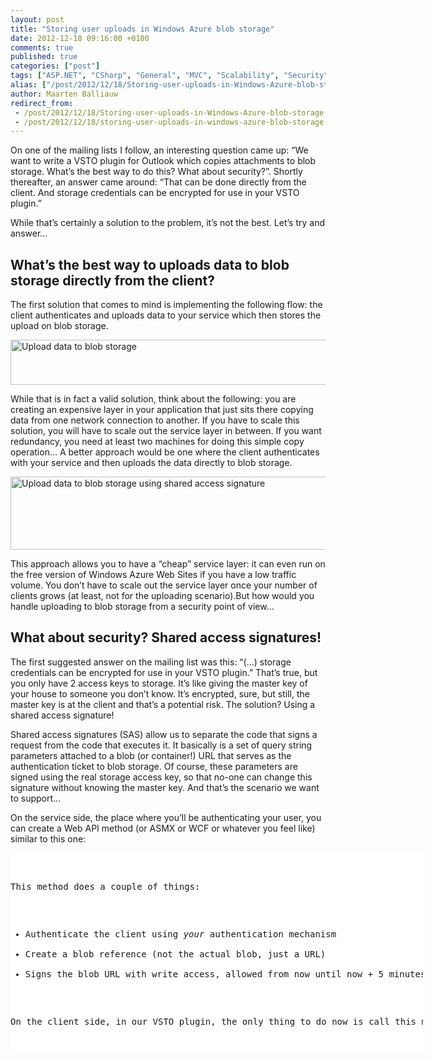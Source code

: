 ```yaml
---
layout: post
title: "Storing user uploads in Windows Azure blob storage"
date: 2012-12-18 09:16:00 +0100
comments: true
published: true
categories: ["post"]
tags: ["ASP.NET", "CSharp", "General", "MVC", "Scalability", "Security", "WebAPI", "Webfarm", "Azure"]
alias: ["/post/2012/12/18/Storing-user-uploads-in-Windows-Azure-blob-storage.aspx", "/post/2012/12/18/storing-user-uploads-in-windows-azure-blob-storage.aspx"]
author: Maarten Balliauw
redirect_from:
 - /post/2012/12/18/Storing-user-uploads-in-Windows-Azure-blob-storage.aspx.html
 - /post/2012/12/18/storing-user-uploads-in-windows-azure-blob-storage.aspx.html
---
```

<p>On one of the mailing lists I follow, an interesting question came up: &ldquo;We want to write a VSTO plugin for Outlook which copies attachments to blob storage. What&rsquo;s the best way to do this? What about security?&rdquo;. Shortly thereafter, an answer came around: &ldquo;That can be done directly from the client. And storage credentials can be encrypted for use in your VSTO plugin.&rdquo;</p>
<p>While that&rsquo;s certainly a solution to the problem, it&rsquo;s not the best. Let&rsquo;s try and answer&hellip;</p>
<h2>What&rsquo;s the best way to uploads data to blob storage directly from the client?</h2>
<p>The first solution that comes to mind is implementing the following flow: the client authenticates and uploads data to your service which then stores the upload on blob storage.</p>
<p><a href="/images/image_231.png"><img style="background-image: none; float: none; padding-top: 0px; padding-left: 0px; margin-left: auto; display: block; padding-right: 0px; margin-right: auto; border: 0px;" title="Upload data to blob storage" src="/images/image_thumb_195.png" border="0" alt="Upload data to blob storage" width="541" height="72" /></a></p>
<p>While that is in fact a valid solution, think about the following: you are creating an expensive layer in your application that just sits there copying data from one network connection to another. If you have to scale this solution, you will have to scale out the service layer in between. If you want redundancy, you need at least two machines for doing this simple copy operation&hellip; A better approach would be one where the client authenticates with your service and then uploads the data directly to blob storage.</p>
<p><a href="/images/image_232.png"><img style="background-image: none; float: none; padding-top: 0px; padding-left: 0px; margin-left: auto; display: block; padding-right: 0px; margin-right: auto; border: 0px;" title="Upload data to blob storage using shared access signature" src="/images/image_thumb_196.png" border="0" alt="Upload data to blob storage using shared access signature" width="541" height="117" /></a></p>
<p>This approach allows you to have a &ldquo;cheap&rdquo; service layer: it can even run on the free version of Windows Azure Web Sites if you have a low traffic volume. You don&rsquo;t have to scale out the service layer once your number of clients grows (at least, not for the uploading scenario).But how would you handle uploading to blob storage from a security point of view&hellip;</p>
<h2>What about security? Shared access signatures!</h2>
<p>The first suggested answer on the mailing list was this: &ldquo;(&hellip;) storage credentials can be encrypted for use in your VSTO plugin.&rdquo; That&rsquo;s true, but you only have 2 access keys to storage. It&rsquo;s like giving the master key of your house to someone you don&rsquo;t know. It&rsquo;s encrypted, sure, but still, the master key is at the client and that&rsquo;s a potential risk. The solution? Using a shared access signature!</p>
<p>Shared access signatures (SAS) allow us to separate the code that signs a request from the code that executes it. It basically is a set of query string parameters attached to a blob (or container!) URL that serves as the authentication ticket to blob storage. Of course, these parameters are signed using the real storage access key, so that no-one can change this signature without knowing the master key. And that&rsquo;s the scenario we want to support&hellip;</p>
<p>On the service side, the place where you&rsquo;ll be authenticating your user, you can create a Web API method (or ASMX or WCF or whatever you feel like) similar to this one:</p>
<div id="scid:9D7513F9-C04C-4721-824A-2B34F0212519:3cc4c965-7c0f-422d-b93d-f49174a45e25" class="wlWriterEditableSmartContent" style="float: none; margin: 0px; display: inline; padding: 0px;">
<pre style="width: 660px; height: 319px; background-color: white; overflow: auto;"><div><!--

Code highlighting produced by Actipro CodeHighlighter (freeware)
http://www.CodeHighlighter.com/

--><span style="color: #0000ff;">public</span><span style="color: #000000;"> </span><span style="color: #0000ff;">class</span><span style="color: #000000;"> UploadController
    : ApiController
{
    [Authorize]
    </span><span style="color: #0000ff;">public</span><span style="color: #000000;"> </span><span style="color: #0000ff;">string</span><span style="color: #000000;"> Put(</span><span style="color: #0000ff;">string</span><span style="color: #000000;"> fileName)
    {
        var account </span><span style="color: #000000;">=</span><span style="color: #000000;"> CloudStorageAccount.DevelopmentStorageAccount;
        var blobClient </span><span style="color: #000000;">=</span><span style="color: #000000;"> account.CreateCloudBlobClient();
        var blobContainer </span><span style="color: #000000;">=</span><span style="color: #000000;"> blobClient.GetContainerReference(</span><span style="color: #800000;">"</span><span style="color: #800000;">uploads</span><span style="color: #800000;">"</span><span style="color: #000000;">);
        blobContainer.CreateIfNotExists();

        var blob </span><span style="color: #000000;">=</span><span style="color: #000000;"> blobContainer.GetBlockBlobReference(</span><span style="color: #800000;">"</span><span style="color: #800000;">customer1-</span><span style="color: #800000;">"</span><span style="color: #000000;"> </span><span style="color: #000000;">+</span><span style="color: #000000;"> fileName);

        var uriBuilder </span><span style="color: #000000;">=</span><span style="color: #000000;"> </span><span style="color: #0000ff;">new</span><span style="color: #000000;"> UriBuilder(blob.Uri);
        uriBuilder.Query </span><span style="color: #000000;">=</span><span style="color: #000000;"> blob.GetSharedAccessSignature(</span><span style="color: #0000ff;">new</span><span style="color: #000000;"> SharedAccessBlobPolicy
            {
                Permissions </span><span style="color: #000000;">=</span><span style="color: #000000;"> SharedAccessBlobPermissions.Write,
                SharedAccessStartTime </span><span style="color: #000000;">=</span><span style="color: #000000;"> DateTime.UtcNow,
                SharedAccessExpiryTime </span><span style="color: #000000;">=</span><span style="color: #000000;"> DateTime.UtcNow.AddMinutes(</span><span style="color: #800080;">5</span><span style="color: #000000;">)
            }).Substring(</span><span style="color: #800080;">1</span><span style="color: #000000;">);

        </span><span style="color: #0000ff;">return</span><span style="color: #000000;"> uriBuilder.ToString();
    }
}</span></div></pre>
<!-- Code inserted with Steve Dunn's Windows Live Writer Code Formatter Plugin.  http://dunnhq.com --></div>
<p>This method does a couple of things:</p>
<ul>
<li>Authenticate the client using <em>your </em>authentication mechanism</li>
<li>Create a blob reference (not the actual blob, just a URL)</li>
<li>Signs the blob URL with write access, allowed from now until now + 5 minutes. That should give the client 5 minutes to start the upload.</li>
</ul>
<p>On the client side, in our VSTO plugin, the only thing to do now is call this method with a filename. The web service will create a shared access signature to a non-existing blob and returns that to the client. The VSTO plugin can then use this signed blob URL to perform the upload:</p>
<div id="scid:9D7513F9-C04C-4721-824A-2B34F0212519:60b26e6d-6d54-4956-9127-799b44781c28" class="wlWriterEditableSmartContent" style="float: none; margin: 0px; display: inline; padding: 0px;">
<pre style="width: 660px; height: 166px; background-color: white; overflow: auto;"><div><!--

Code highlighting produced by Actipro CodeHighlighter (freeware)
http://www.CodeHighlighter.com/

--><span style="color: #000000;">Uri url </span><span style="color: #000000;">=</span><span style="color: #000000;"> </span><span style="color: #0000ff;">new</span><span style="color: #000000;"> Uri(</span><span style="color: #800000;">"</span><span style="color: #800000;">http://...../uploads/customer1-test.txt?sv=2012-02-12&amp;st=2012-12-18T08%3A11%3A57Z&amp;se=2012-12-18T08%3A16%3A57Z&amp;sr=b&amp;sp=w&amp;sig=Rb5sHlwRAJp7mELGBiog%2F1t0qYcdA9glaJGryFocj88%3D</span><span style="color: #800000;">"</span><span style="color: #000000;">);
var blob </span><span style="color: #000000;">=</span><span style="color: #000000;"> </span><span style="color: #0000ff;">new</span><span style="color: #000000;"> CloudBlockBlob(url);
blob.Properties.ContentType </span><span style="color: #000000;">=</span><span style="color: #000000;"> </span><span style="color: #800000;">"</span><span style="color: #800000;">test/plain</span><span style="color: #800000;">"</span><span style="color: #000000;">;

</span><span style="color: #0000ff;">using</span><span style="color: #000000;"> (var data </span><span style="color: #000000;">=</span><span style="color: #000000;"> </span><span style="color: #0000ff;">new</span><span style="color: #000000;"> MemoryStream(
    Encoding.UTF8.GetBytes(</span><span style="color: #800000;">"</span><span style="color: #800000;">Hello, world!</span><span style="color: #800000;">"</span><span style="color: #000000;">)))
{
    blob.UploadFromStream(data);
}</span></div></pre>
<!-- Code inserted with Steve Dunn's Windows Live Writer Code Formatter Plugin.  http://dunnhq.com --></div>
<p>Easy, secure and scalable. Enjoy!</p>
{% include imported_disclaimer.html %}

